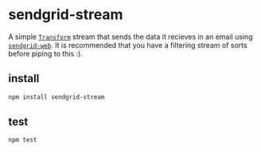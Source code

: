 # sendgrid-stream

A simple [`Transform`][transform] stream that sends the data it recieves
in an email using [`sendgrid-web`][sendgrid]. It is recommended that you have a
filtering stream of sorts before piping to this :).

## install

```sh
npm install sendgrid-stream
```

## test

```sh
npm test
```

[transform]: http://nodejs.org/api/stream.html#stream_class_stream_transform
[sendgrid]: https://github.com/jesusabdullah/node-sendgrid-web
